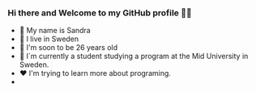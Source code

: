 ### Hi there and Welcome to my GitHub profile 👋😄

* 💜 My name is Sandra
* 💛 I live in Sweden
* 💙 I'm soon to be 26 years old
* 💚 I´m currently a student studying a program at the Mid University in Sweden.
* ❤️ I'm trying to learn more about programing.
* 


<!--
**AnderssonSandra/AnderssonSandra** is a ✨ _special_ ✨ repository because its `README.md` (this file) appears on your GitHub profile.

Here are some ideas to get you started:

- 🔭 I’m currently working on ...
- 🌱 I’m currently learning ...
- 👯 I’m looking to collaborate on ...
- 🤔 I’m looking for help with ...
- 💬 Ask me about ...
- 📫 How to reach me: ...
- 😄 Pronouns: ...
- ⚡ Fun fact: ...
-->
